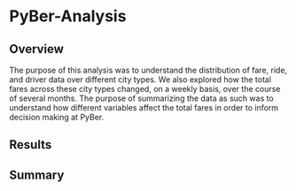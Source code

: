 # PyBer-Analysis

## Overview
The purpose of this analysis was to understand the distribution of fare, ride, and driver data over different city types. We also explored how the total fares across these city types changed, on a weekly basis, over the course of several months. The purpose of summarizing the data as such was to understand how different variables affect the total fares in order to inform decision making at PyBer.

## Results

## Summary
